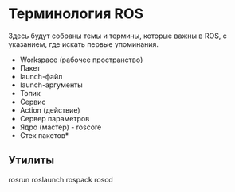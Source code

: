 # Терминология ROS

Здесь будут собраны темы и термины, которые важны в ROS, с указанием, где искать первые упоминания.

- Workspace (рабочее пространство)
- Пакет
- launch-файл
- launch-аргументы
- Топик
- Сервис
- Action (действие)
- Сервер параметров
- Ядро (мастер) - roscore
- Стек пакетов*

## Утилиты

rosrun
roslaunch
rospack
roscd

